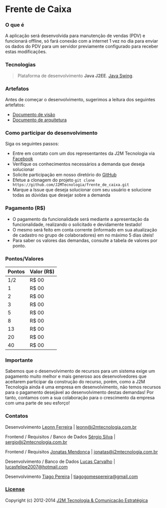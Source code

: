 Frente de Caixa
===============

### O que é

A aplicação será desenvolvida para manutenção de vendas (PDV) e funcionará offline, só fará conexão com a internet 1 vez no dia para enviar os dados do PDV para um servidor previamente configurado para receber estas modificações.


### Tecnologias

> Plataforma de desenvolvimento  **Java J2EE**. [Java Swing](http://pt.wikipedia.org/wiki/Swing_(Java)).


### Artefatos

Antes de começar o desenvolvimento, sugerimos a leitura dos seguintes artefatos:
* [Documento de visão](https://docs.google.com/document/d/1Ph77KGD3g0eQSMVNYMlj9868nrtGaF9O2SsJ9rhrWhA/edit?usp=sharing)
* [Documento de arquitetura](https://docs.google.com/document/d/1eDoc18SP2eBbjvYEWtPLYd49osxeD9O0agtlRJKX-bk/edit?usp=sharing)

### Como participar do desenvolvimento

Siga os seguintes passos:

* Entre em contato com um dos representantes da J2M Tecnologia via [Facebook](https://www.facebook.com/groups/j2mcolaboradores/)
* Verifique os conhecimentos necessários a demanda que deseja solucionar
* Solicite participação em nosso diretório do [GitHub](https://github.com/J2MTecnologia)
* Efetue a clonagem do projeto ```git clone https://github.com/J2MTecnologia/frente_de_caixa.git```
* Marque a Issue que deseja solucionar com seu usuário e solucione todas as dúvidas que desejar sobre a demanda

### Pagamento (R$)

* O pagamento da funcionalidade será mediante a apresentação da funcionalidade, realizando o solicitado e devidamente testado!
* O mesmo será feito em conta corrente (informado em sua atualização de cadastro no grupo de colaboradores) em no máximo 5 dias úteis!
* Para saber os valores das demandas, consulte a tabela de valores por ponto.

### Pontos/Valores

Pontos  | Valor (R$)
------- | -------------
1/2     | R$ 00
1       | R$ 00
2       | R$ 00
3       | R$ 00
5       | R$ 00
8       | R$ 00
13      | R$ 00
20      | R$ 00
40      | R$ 00


### Importante

Sabemos que o desenvolvimento de recursos para um sistema exige um pagamento muito melhor e mais generoso aos desenvolvedores que aceitarem participar da construção do recurso, porém, como a J2M Tecnologia ainda é uma empresa em desenvolvimento, não temos recursos para o pagamento desejável ao desenvolvimento destas demandas! Por tanto, contamos com a sua colaboração para o crescimento da empresa com uma parte de seu esforço!

### Contatos

Desenvolvimento [Leonn Ferreira](https://www.facebook.com/leonn.ferreira) | leonn@j2mtecnologia.com.br

Frontend / Requisitos / Banco de Dados [Sérgio Silva](https://www.facebook.com/sergio.bezerradasilva) | sergio@j2mtecnologia.com.br

Frontend / Requisitos [Jonatas Mendonça](https://www.facebook.com/mmJonatas) | jonatas@j2mtecnologia.com.br

Desenvolvimento / Banco de Dados [Lucas Carvalho](https://www.facebook.com/lucas.fcc) | lucasfelipe2007@hotmail.com

Desenvolvimento [Tiago Pereira](https://www.facebook.com/pereira.gomes.tiago) | tiagogomespereira@gmail.com




### [License](LICENÇA)

Copyright (c) 2012-2014 [J2M Tecnologia & Comunicação Estratégica](http://www.j2mtecnologia.com.br/) 

[issues]: https://github.com/J2MTecnologia/frente_de_caixa/issues "GitHub Issues for Frente de Caixa"

